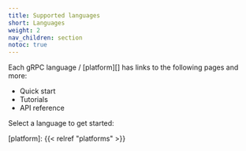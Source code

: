 ```yaml
---
title: Supported languages
short: Languages
weight: 2
nav_children: section
notoc: true
---
```


Each gRPC language / [platform][] has links to the following pages and more:

- Quick start
- Tutorials
- API reference

Select a language to get started:

[platform]: {{< relref "platforms" >}}
